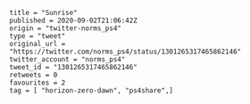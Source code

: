```
title = "Sunrise"
published = 2020-09-02T21:06:42Z
origin = "twitter-norms_ps4"
type = "tweet"
original_url = "https://twitter.com/norms_ps4/status/1301265317465862146"
twitter_account = "norms_ps4"
tweet_id = "1301265317465862146"
retweets = 0
favourites = 2
tag = [ "horizon-zero-dawn", "ps4share",]
```

<p class='image'><img src='https://mnf.m17s.net/2020/09/02/Eg8F6EHXcAI0b8d.jpg' alt=''></p>

